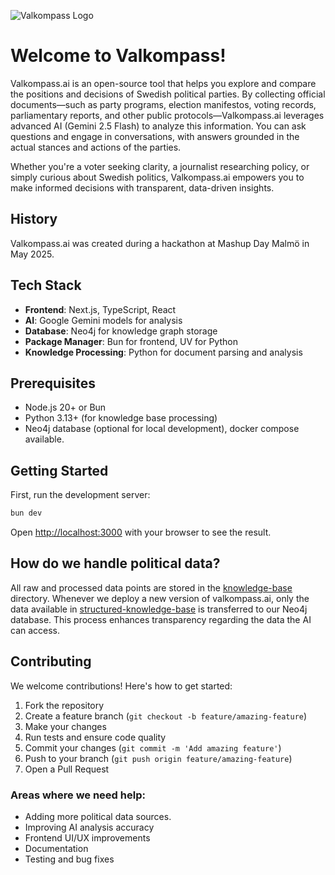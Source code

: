 ![Valkompass Logo](images/valkompass_image.avif)

# Welcome to Valkompass!

Valkompass.ai is an open-source tool that helps you explore and compare the positions and decisions of Swedish political parties. By collecting official documents—such as party programs, election manifestos, voting records, parliamentary reports, and other public protocols—Valkompass.ai leverages advanced AI (Gemini 2.5 Flash) to analyze this information. You can ask questions and engage in conversations, with answers grounded in the actual stances and actions of the parties.

Whether you're a voter seeking clarity, a journalist researching policy, or simply curious about Swedish politics, Valkompass.ai empowers you to make informed decisions with transparent, data-driven insights.

## History
Valkompass.ai was created during a hackathon at Mashup Day Malmö in May 2025.

## Tech Stack

- **Frontend**: Next.js, TypeScript, React
- **AI**: Google Gemini models for analysis
- **Database**: Neo4j for knowledge graph storage
- **Package Manager**: Bun for frontend, UV for Python
- **Knowledge Processing**: Python for document parsing and analysis

## Prerequisites

- Node.js 20+ or Bun
- Python 3.13+ (for knowledge base processing)
- Neo4j database (optional for local development), docker compose available.

## Getting Started

First, run the development server:

```bash
bun dev
```

Open [http://localhost:3000](http://localhost:3000) with your browser to see the result.


## How do we handle political data? 

All raw and processed data points are stored in the [knowledge-base](./knowledge-base/) directory. Whenever we deploy a new version of valkompass.ai, only the data available in [structured-knowledge-base](./knowledge-base/structured-knowledge-base/) is transferred to our Neo4j database. This process enhances transparency regarding the data the AI can access.

## Contributing

We welcome contributions! Here's how to get started:

1. Fork the repository
2. Create a feature branch (`git checkout -b feature/amazing-feature`)
3. Make your changes
4. Run tests and ensure code quality
5. Commit your changes (`git commit -m 'Add amazing feature'`)
6. Push to your branch (`git push origin feature/amazing-feature`)
7. Open a Pull Request

### Areas where we need help:
- Adding more political data sources.
- Improving AI analysis accuracy
- Frontend UI/UX improvements
- Documentation
- Testing and bug fixes